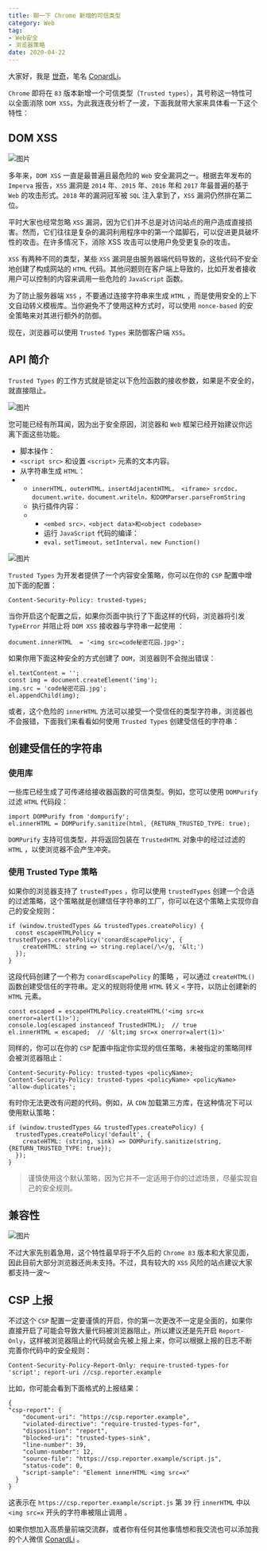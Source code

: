 ```yaml
---
title: 聊一下 Chrome 新增的可信类型
category: Web
tag: 
- Web安全
- 浏览器策略
date: 2020-04-22	
---
```


大家好，我是 [世奇](https://mp.weixin.qq.com/s?__biz=Mzk0MDMwMzQyOA==&mid=2247493407&idx=1&sn=41b8782a3bdc75b211206b06e1929a58&chksm=c2e11234f5969b22a0d7fd50ec32be9df13e2caeef186b30b5d653836b0725def8ccd58a56cf#rd)，笔名 [ConardLi](https://mp.weixin.qq.com/s?__biz=Mzk0MDMwMzQyOA==&mid=2247493407&idx=1&sn=41b8782a3bdc75b211206b06e1929a58&chksm=c2e11234f5969b22a0d7fd50ec32be9df13e2caeef186b30b5d653836b0725def8ccd58a56cf#rd)。




`Chrome` 即将在 `83` 版本新增一个可信类型（`Trusted types`），其号称这一特性可以全面消除 `DOM XSS`，为此我连夜分析了一波，下面我就带大家来具体看一下这个特性：

## DOM XSS

![图片](https://p3-juejin.byteimg.com/tos-cn-i-k3u1fbpfcp/94d8b88b0cad4912a96750a6965edef8~tplv-k3u1fbpfcp-zoom-1.image)

多年来，`DOM XSS` 一直是最普遍且最危险的 `Web` 安全漏洞之一。根据去年发布的 `Imperva` 报告，`XSS` 漏洞是 `2014` 年、`2015` 年、`2016` 年和 `2017` 年最普遍的基于 `Web` 的攻击形式。`2018` 年的漏洞冠军被 `SQL` 注入拿到了，`XSS` 漏洞仍然排在第二位。

平时大家也经常忽略 `XSS` 漏洞，因为它们并不总是对访问站点的用户造成直接损害。然而，它们往往是复杂的漏洞利用程序中的第一个踏脚石，可以促进更具破坏性的攻击。在许多情况下，消除 XSS 攻击可以使用户免受更复杂的攻击。

`XSS` 有两种不同的类型，某些 `XSS` 漏洞是由服务器端代码导致的，这些代码不安全地创建了构成网站的 `HTML` 代码。其他问题则在客户端上导致的，比如开发者接收用户可以控制的内容来调用一些危险的 `JavaScript` 函数。

为了防止服务器端 `XSS` ，不要通过连接字符串来生成 `HTML` ，而是使用安全的上下文自动转义模板库。当你避免不了使用这种方式时，可以使用 `nonce-based` 的安全策略来对其进行额外的防御。

现在，浏览器可以使用 `Trusted Types` 来防御客户端 `XSS`。

## API 简介

`Trusted Types` 的工作方式就是锁定以下危险函数的接收参数，如果是不安全的，就直接阻止。

![图片](https://p3-juejin.byteimg.com/tos-cn-i-k3u1fbpfcp/af56850017064e62af798e0bc7e2b590~tplv-k3u1fbpfcp-zoom-1.image)

您可能已经有所耳闻，因为出于安全原因，浏览器和 `Web` 框架已经开始建议你远离下面这些功能。

-   脚本操作：
-   `<script src>` 和设置 `<script>` 元素的文本内容。
-   从字符串生成 `HTML`：
-   -   `innerHTML，outerHTML，insertAdjacentHTML， <iframe> srcdoc， document.write，document.writeln，和DOMParser.parseFromString`
    -   执行插件内容：
    -   -   `<embed src>，<object data>和<object codebase>`
        -   运行 `JavaScript` 代码的编译：
        -   `eval，setTimeout，setInterval，new Function()`

![图片](https://p3-juejin.byteimg.com/tos-cn-i-k3u1fbpfcp/3d6dae5247bc454f934861187c29c058~tplv-k3u1fbpfcp-zoom-1.image)

          
`Trusted Types` 为开发者提供了一个内容安全策略，你可以在你的 `CSP` 配置中增加下面的配置：

```
Content-Security-Policy: trusted-types;
```

当你开启这个配置之后，如果你页面中执行了下面这样的代码，浏览器将引发 `TypeError` 并阻止将 `DOM XSS` 接收器与字符串一起使用 ：

```
document.innerHTML  = '<img src=code秘密花园.jpg>';
```

如果你用下面这种安全的方式创建了 `DOM`，浏览器则不会抛出错误：

```
el.textContent = '';
const img = document.createElement('img');
img.src = 'code秘密花园.jpg';
el.appendChild(img);
```

或者，这个危险的 `innerHTML` 方法可以接受一个受信任的类型字符串，浏览器也不会报错，下面我们来看看如何使用 `Trusted Types` 创建受信任的字符串：

## 创建受信任的字符串

### 使用库

一些库已经生成了可传递给接收器函数的可信类型。例如，您可以使用 `DOMPurify` 过滤 `HTML` 代码段：

```
import DOMPurify from 'dompurify';
el.innerHTML = DOMPurify.sanitize(html, {RETURN_TRUSTED_TYPE: true);
```

`DOMPurify` 支持可信类型，并将返回包装在 `TrustedHTML` 对象中的经过过滤的 `HTML` ，以使浏览器不会产生冲突。

### 使用 Trusted Type 策略

如果你的浏览器支持了 `trustedTypes` ，你可以使用 `trustedTypes` 创建一个合适的过滤策略，这个策略就是创建信任字符串的工厂，你可以在这个策略上实现你自己的安全规则：

```
if (window.trustedTypes && trustedTypes.createPolicy) { 
  const escapeHTMLPolicy = trustedTypes.createPolicy('conardEscapePolicy', {
    createHTML: string => string.replace(/\</g, '&lt;')
  });
}
```

这段代码创建了一个称为 `conardEscapePolicy` 的策略 ，可以通过 `createHTML()` 函数创建受信任的字符串。定义的规则将使用 `HTML` 转义 `<` 字符，以防止创建新的 `HTML` 元素。

```
const escaped = escapeHTMLPolicy.createHTML('<img src=x onerror=alert(1)>');
console.log(escaped instanceof TrustedHTML);  // true
el.innerHTML = escaped;  // '&lt;img src=x onerror=alert(1)>'
```

同样的，你可以在你的 `CSP` 配置中指定你实现的信任策略，未被指定的策略同样会被浏览器阻止：

```
Content-Security-Policy: trusted-types <policyName>;
Content-Security-Policy: trusted-types <policyName> <policyName> 'allow-duplicates'; 
```

有时你无法更改有问题的代码。例如，从 `CDN` 加载第三方库，在这种情况下可以使用默认策略：

```
if (window.trustedTypes && trustedTypes.createPolicy) {
  trustedTypes.createPolicy('default', {
    createHTML: (string, sink) => DOMPurify.sanitize(string, {RETURN_TRUSTED_TYPE: true});
  });
}
```

> 谨慎使用这个默认策略，因为它并不一定适用于你的过滤场景，尽量实现自己的安全规则。

## 兼容性

![图片](https://p3-juejin.byteimg.com/tos-cn-i-k3u1fbpfcp/ae9a01af09bd407cb481db58cbd7f13c~tplv-k3u1fbpfcp-zoom-1.image)

不过大家先别着急用，这个特性最早将于不久后的 `Chrome 83` 版本和大家见面，因此目前大部分浏览器还尚未支持。不过，具有较大的 `XSS` 风险的站点建议大家都支持一波～

## CSP 上报

不过这个 `CSP` 配置一定要谨慎的开启，你的第一次更改不一定是全面的，如果你直接开启了可能会导致大量代码被浏览器阻止，所以建议还是先开启 `Report-Only`，这样被浏览器阻止的代码就会先被上报上来，你可以根据上报的日志不断完善你代码中的安全规则：

```
Content-Security-Policy-Report-Only: require-trusted-types-for 'script'; report-uri //csp.reporter.example
```

比如，你可能会看到下面格式的上报结果：

```
{
"csp-report": {
    "document-uri": "https://csp.reporter.example",
    "violated-directive": "require-trusted-types-for",
    "disposition": "report",
    "blocked-uri": "trusted-types-sink",
    "line-number": 39,
    "column-number": 12,
    "source-file": "https://csp.reporter.example/script.js",
    "status-code": 0,
    "script-sample": "Element innerHTML <img src=x"
  }
}
```

这表示在 `https://csp.reporter.example/script.js` 第 `39` 行 `innerHTML` 中以 `<img src=x` 开头的字符串被阻止调用 。


如果你想加入高质量前端交流群，或者你有任何其他事情想和我交流也可以添加我的个人微信 [ConardLi](https://mp.weixin.qq.com/s?__biz=Mzk0MDMwMzQyOA==&mid=2247493407&idx=1&sn=41b8782a3bdc75b211206b06e1929a58&chksm=c2e11234f5969b22a0d7fd50ec32be9df13e2caeef186b30b5d653836b0725def8ccd58a56cf#rd) 。
